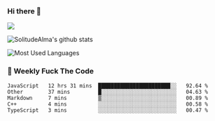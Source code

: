 ### Hi there 👋
<p>
  <a href="https://count.getloli.com/"><img src="https://count.getloli.com/get/@:solitudealma"></a>
</p>

![SolitudeAlma's github stats](https://github-readme-stats.vercel.app/api?username=solitudealma&show_icons=true&theme=radical)

![Most Used Languages](https://github-readme-stats.vercel.app/api/top-langs/?username=solitudealma&layout=compact&hide_border=true&theme=dark)
<!-- ![visitors](https://visitor-badge.glitch.me/badge?page_id=solitudealma.solitudealma.id) -->


### :dart: Weekly Fuck The Code

<!--START_SECTION:waka-->
```text
JavaScript   12 hrs 31 mins  ███████████████████████░░   92.64 % 
Other        37 mins         █░░░░░░░░░░░░░░░░░░░░░░░░   04.63 % 
Markdown     7 mins          ▒░░░░░░░░░░░░░░░░░░░░░░░░   00.89 % 
C++          4 mins          ░░░░░░░░░░░░░░░░░░░░░░░░░   00.58 % 
TypeScript   3 mins          ░░░░░░░░░░░░░░░░░░░░░░░░░   00.47 % 
```
<!--END_SECTION:waka-->
